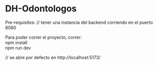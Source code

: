 # DH-Odontologos

Pre-requisitos:
// tener una instancia del backend corriendo en el puerto 8080

Para poder correr el proyecto, correr:
<br/>
npm install
<br/>
npm run dev

// se abre por defecto en http://localhost:5173/
